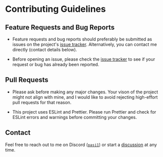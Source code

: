 # Contributing Guidelines

## Feature Requests and Bug Reports

* Feature requests and bug reports should preferably be submitted as issues on the project's [issue tracker](https://github.com/Pasi4K5/mod-pad/issues).
Alternatively, you can contact me directly (contact details below).

* Before opening an issue, please check the [issue tracker](https://github.com/Pasi4K5/mod-pad/issues) to see if your request or bug has already been reported.

## Pull Requests

* Please ask before making any major changes.
Your vison of the project might not align with mine,
and I would like to avoid rejecting high-effort pull requests for that reason.

* This project uses ESLint and Prettier.
Please run Prettier and check for ESLint errors and warnings before committing your changes.

## Contact

Feel free to reach out to me on Discord ([`pasi1`](https://discord.com/users/345885199386804235))
or start a [discussion](https://github.com/Pasi4K5/mod-pad/discussions) at any time.
